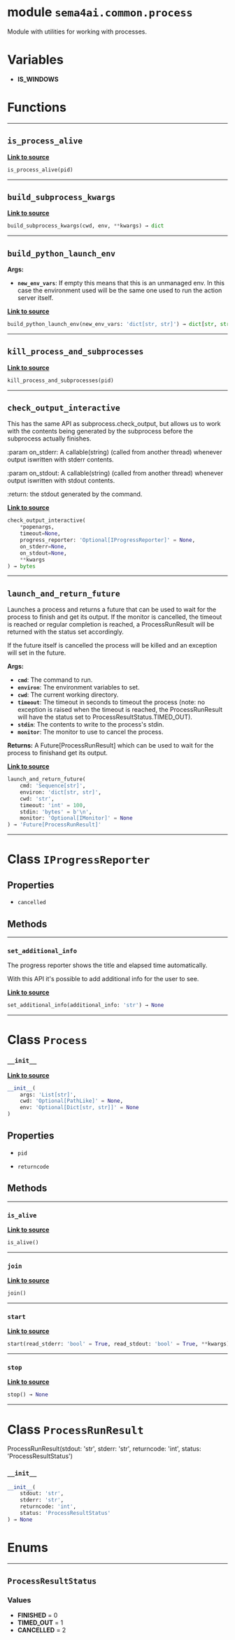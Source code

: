 <!-- markdownlint-disable -->

# module `sema4ai.common.process`

Module with utilities for working with processes.

# Variables

- **IS_WINDOWS**

# Functions

______________________________________________________________________

## `is_process_alive`

[**Link to source**](https://github.com/sema4ai/actions/tree/master/common/src/sema4ai/common/process.py#L103)

```python
is_process_alive(pid)
```

______________________________________________________________________

## `build_subprocess_kwargs`

[**Link to source**](https://github.com/sema4ai/actions/tree/master/common/src/sema4ai/common/process.py#L256)

```python
build_subprocess_kwargs(cwd, env, **kwargs) → dict
```

______________________________________________________________________

## `build_python_launch_env`

**Args:**

- <b>`new_env_vars`</b>: If empty this means that this is an unmanaged env. In this case the environment used will be the same one used to run the action server itself.

[**Link to source**](https://github.com/sema4ai/actions/tree/master/common/src/sema4ai/common/process.py#L273)

```python
build_python_launch_env(new_env_vars: 'dict[str, str]') → dict[str, str]
```

______________________________________________________________________

## `kill_process_and_subprocesses`

[**Link to source**](https://github.com/sema4ai/actions/tree/master/common/src/sema4ai/common/process.py#L422)

```python
kill_process_and_subprocesses(pid)
```

______________________________________________________________________

## `check_output_interactive`

This has the same API as subprocess.check_output, but allows us to work with the contents being generated by the subprocess before the subprocess actually finishes.

:param on_stderr: A callable(string) (called from another thread) whenever output iswritten with stderr contents.

:param on_stdout: A callable(string) (called from another thread) whenever output iswritten with stdout contents.

:return: the stdout generated by the command.

[**Link to source**](https://github.com/sema4ai/actions/tree/master/common/src/sema4ai/common/process.py#L450)

```python
check_output_interactive(
    *popenargs,
    timeout=None,
    progress_reporter: 'Optional[IProgressReporter]' = None,
    on_stderr=None,
    on_stdout=None,
    **kwargs
) → bytes
```

______________________________________________________________________

## `launch_and_return_future`

Launches a process and returns a future that can be used to wait for the process to finish and get its output. If the monitor is cancelled, the timeout is reached or regular completion is reached, a ProcessRunResult will be returned with the status set accordingly.

If the future itself is cancelled the process will be killed and an exception will set in the future.

**Args:**

- <b>`cmd`</b>: The command to run.
- <b>`environ`</b>: The environment variables to set.
- <b>`cwd`</b>: The current working directory.
- <b>`timeout`</b>: The timeout in seconds to timeout the process (note: no exception is raised when the timeout is reached, the ProcessRunResult will have the status set to ProcessResultStatus.TIMED_OUT).
- <b>`stdin`</b>: The contents to write to the process's stdin.
- <b>`monitor`</b>: The monitor to use to cancel the process.

**Returns:**
A Future[ProcessRunResult] which can be used to wait for the process to finishand get its output.

[**Link to source**](https://github.com/sema4ai/actions/tree/master/common/src/sema4ai/common/process.py#L596)

```python
launch_and_return_future(
    cmd: 'Sequence[str]',
    environ: 'dict[str, str]',
    cwd: 'str',
    timeout: 'int' = 100,
    stdin: 'bytes' = b'\n',
    monitor: 'Optional[IMonitor]' = None
) → 'Future[ProcessRunResult]'
```

______________________________________________________________________

# Class `IProgressReporter`

## Properties

- `cancelled`

## Methods

______________________________________________________________________

### `set_additional_info`

The progress reporter shows the title and elapsed time automatically.

With this API it's possible to add additional info for the user to see.

[**Link to source**](https://github.com/sema4ai/actions/tree/master/common/src/sema4ai/common/process.py#L442)

```python
set_additional_info(additional_info: 'str') → None
```

______________________________________________________________________

# Class `Process`

### `__init__`

[**Link to source**](https://github.com/sema4ai/actions/tree/master/common/src/sema4ai/common/process.py#L174)

```python
__init__(
    args: 'List[str]',
    cwd: 'Optional[PathLike]' = None,
    env: 'Optional[Dict[str, str]]' = None
)
```

## Properties

- `pid`

- `returncode`

## Methods

______________________________________________________________________

### `is_alive`

[**Link to source**](https://github.com/sema4ai/actions/tree/master/common/src/sema4ai/common/process.py#L188)

```python
is_alive()
```

______________________________________________________________________

### `join`

[**Link to source**](https://github.com/sema4ai/actions/tree/master/common/src/sema4ai/common/process.py#L204)

```python
join()
```

______________________________________________________________________

### `start`

[**Link to source**](https://github.com/sema4ai/actions/tree/master/common/src/sema4ai/common/process.py#L211)

```python
start(read_stderr: 'bool' = True, read_stdout: 'bool' = True, **kwargs) → None
```

______________________________________________________________________

### `stop`

[**Link to source**](https://github.com/sema4ai/actions/tree/master/common/src/sema4ai/common/process.py#L240)

```python
stop() → None
```

______________________________________________________________________

# Class `ProcessRunResult`

ProcessRunResult(stdout: 'str', stderr: 'str', returncode: 'int', status: 'ProcessResultStatus')

### `__init__`

```python
__init__(
    stdout: 'str',
    stderr: 'str',
    returncode: 'int',
    status: 'ProcessResultStatus'
) → None
```

# Enums

______________________________________________________________________

## `ProcessResultStatus`

### Values

- **FINISHED** = 0
- **TIMED_OUT** = 1
- **CANCELLED** = 2
